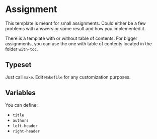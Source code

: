 # Assignment

This template is meant for small assignments. Could either be a few problems with answers or some
result and how you implemented it.

There is a template with or without table of contents. For bigger assignments, you can use the one with table of contents located in the folder `with-toc`.

## Typeset

Just call `make`. Edit `Makefile` for any customization purposes.

## Variables

You can define:

* `title`
* `authors`
* `left-header`
* `right-header`
